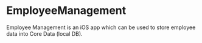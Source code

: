 # EmployeeManagement
Employee Management is an iOS app which can be used to store employee data into Core Data (local DB).
